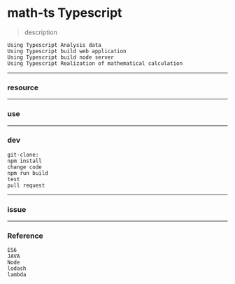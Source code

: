# math-ts Typescript

> description

    Using Typescript Analysis data
    Using Typescript build web application
    Using Typescript build node server
    Using Typescript Realization of mathematical calculation


----------------------
### resource






----------------------
### use





----------------------
### dev

    git-clone:
    npm install
    change code
    npm run build
    test
    pull request

----------------------
### issue





----------------------
### Reference
    
    ES6
    JAVA
    Node
    lodash
    lambda
